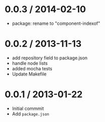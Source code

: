 
0.0.3 / 2014-02-10
==================

  * package: rename to "component-indexof"

0.0.2 / 2013-11-13
==================

  * add repository field to package.json
  * handle node lists
  * added mocha tests
  * Update Makefile

0.0.1 / 2013-01-22
==================

 * Initial commmit
 * Add `package.json`
